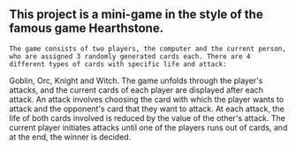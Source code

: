 
## This project is a mini-game in the style of the famous game Hearthstone.
    The game consists of two players, the computer and the current person, who are assigned 3 randomly generated cards each. There are 4 different types of cards with specific life and attack:
Goblin, Orc, Knight and Witch.
The game unfolds through the player's attacks, and the current cards of each player are displayed after each attack.
An attack involves choosing the card with which the player wants to attack and the opponent's card that they want to attack.
At each attack, the life of both cards involved is reduced by the value of the other's attack.
The current player initiates attacks until one of the players runs out of cards, and at the end, the winner is decided.
